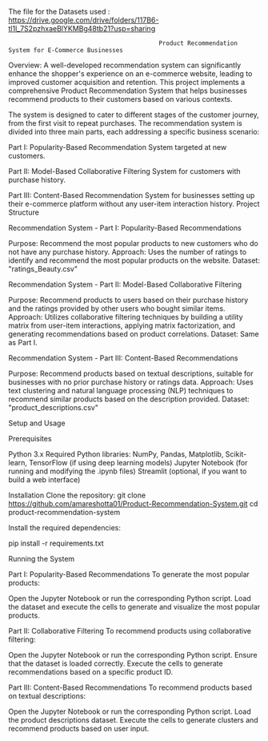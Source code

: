 The file for the Datasets used : https://drive.google.com/drive/folders/117B6-tl1l_7S2pzhxaeBlYKMBg48tb21?usp=sharing


                                              Product Recommendation System for E-Commerce Businesses

Overview: 
  A well-developed recommendation system can significantly enhance the shopper's experience on an e-commerce website, leading to improved customer acquisition and retention. This project implements a comprehensive Product Recommendation System that helps businesses recommend products to their customers based on various contexts.

  The system is designed to cater to different stages of the customer journey, from the first visit to repeat purchases. The recommendation system is divided into three main parts, each addressing a specific business scenario:

  Part I: Popularity-Based Recommendation System targeted at new customers.

  Part II: Model-Based Collaborative Filtering System for customers with purchase history.

  Part III: Content-Based Recommendation System for businesses setting up their e-commerce platform without any user-item interaction history.
            Project Structure


Recommendation System - Part I: Popularity-Based Recommendations

Purpose: Recommend the most popular products to new customers who do not have any purchase history.
Approach: Uses the number of ratings to identify and recommend the most popular products on the website.
Dataset: "ratings_Beauty.csv"

Recommendation System - Part II: Model-Based Collaborative Filtering

Purpose: Recommend products to users based on their purchase history and the ratings provided by other users who bought similar items.
Approach: Utilizes collaborative filtering techniques by building a utility matrix from user-item interactions, applying matrix factorization, and generating recommendations based on product correlations.
Dataset: Same as Part I.

Recommendation System - Part III: Content-Based Recommendations

Purpose: Recommend products based on textual descriptions, suitable for businesses with no prior purchase history or ratings data.
Approach: Uses text clustering and natural language processing (NLP) techniques to recommend similar products based on the description provided.
Dataset: "product_descriptions.csv"


Setup and Usage

Prerequisites

  Python 3.x
  Required Python libraries: NumPy, Pandas, Matplotlib, Scikit-learn, TensorFlow (if using deep learning models)
  Jupyter Notebook (for running and modifying the .ipynb files)
  Streamlit (optional, if you want to build a web interface)

Installation
  Clone the repository: git clone https://github.com/amareshotta01/Product-Recommendation-System.git
                        cd product-recommendation-system

Install the required dependencies:

  pip install -r requirements.txt


Running the System

Part I: Popularity-Based Recommendations
To generate the most popular products:

  Open the Jupyter Notebook or run the corresponding Python script.
  Load the dataset and execute the cells to generate and visualize the most popular products.

Part II: Collaborative Filtering
To recommend products using collaborative filtering:

  Open the Jupyter Notebook or run the corresponding Python script.
  Ensure that the dataset is loaded correctly.
  Execute the cells to generate recommendations based on a specific product ID.

Part III: Content-Based Recommendations
To recommend products based on textual descriptions:

  Open the Jupyter Notebook or run the corresponding Python script.
  Load the product descriptions dataset.
  Execute the cells to generate clusters and recommend products based on user input.
